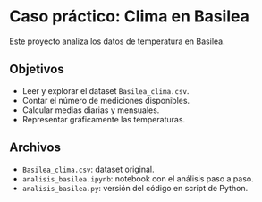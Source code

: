 # Caso práctico: Clima en Basilea

Este proyecto analiza los datos de temperatura en Basilea.

## Objetivos
- Leer y explorar el dataset `Basilea_clima.csv`.
- Contar el número de mediciones disponibles.
- Calcular medias diarias y mensuales.
- Representar gráficamente las temperaturas.

## Archivos
- `Basilea_clima.csv`: dataset original.
- `analisis_basilea.ipynb`: notebook con el análisis paso a paso.
- `analisis_basilea.py`: versión del código en script de Python.